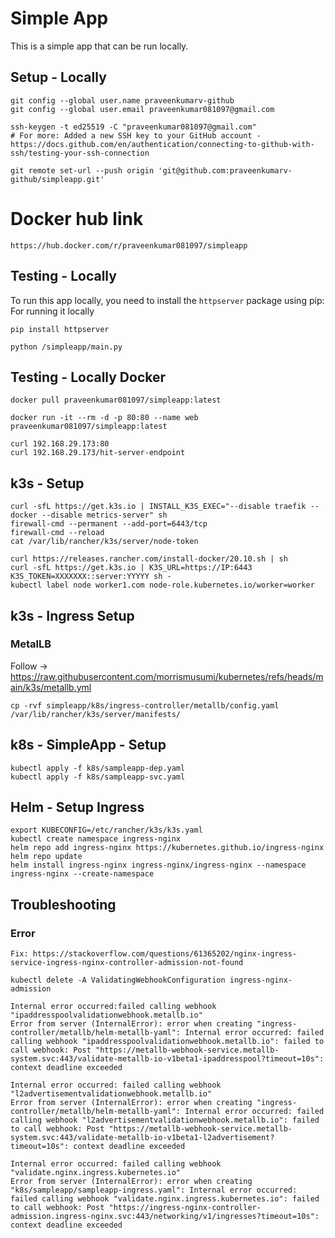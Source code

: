 # Simple App

This is a simple app that can be run locally.

## Setup - Locally

```shell
git config --global user.name praveenkumarv-github
git config --global user.email praveenkumar081097@gmail.com

ssh-keygen -t ed25519 -C "praveenkumar081097@gmail.com"
# For more: Added a new SSH key to your GitHub account - https://docs.github.com/en/authentication/connecting-to-github-with-ssh/testing-your-ssh-connection

git remote set-url --push origin 'git@github.com:praveenkumarv-github/simpleapp.git'
```

# Docker hub link 

```shell
https://hub.docker.com/r/praveenkumar081097/simpleapp
```

## Testing - Locally

To run this app locally, you need to install the `httpserver` package using pip:
For running it locally

```shell
pip install httpserver

python /simpleapp/main.py
```

## Testing - Locally Docker

```shell
docker pull praveenkumar081097/simpleapp:latest

docker run -it --rm -d -p 80:80 --name web praveenkumar081097/simpleapp:latest

curl 192.168.29.173:80
curl 192.168.29.173/hit-server-endpoint
```

## k3s - Setup

```shell
curl -sfL https://get.k3s.io | INSTALL_K3S_EXEC="--disable traefik --docker --disable metrics-server" sh
firewall-cmd --permanent --add-port=6443/tcp
firewall-cmd --reload
cat /var/lib/rancher/k3s/server/node-token
```

```shell
curl https://releases.rancher.com/install-docker/20.10.sh | sh
curl -sfL https://get.k3s.io | K3S_URL=https://IP:6443 K3S_TOKEN=XXXXXXX::server:YYYYY sh -
kubectl label node worker1.com node-role.kubernetes.io/worker=worker
```

## k3s - Ingress Setup

### MetalLB

Follow -> https://raw.githubusercontent.com/morrismusumi/kubernetes/refs/heads/main/k3s/metallb.yml

```shell
cp -rvf simpleapp/k8s/ingress-controller/metallb/config.yaml /var/lib/rancher/k3s/server/manifests/
```

## k8s - SimpleApp - Setup

```shell
kubectl apply -f k8s/sampleapp-dep.yaml
kubectl apply -f k8s/sampleapp-svc.yaml
```

## Helm - Setup Ingress

```shell
export KUBECONFIG=/etc/rancher/k3s/k3s.yaml
kubectl create namespace ingress-nginx
helm repo add ingress-nginx https://kubernetes.github.io/ingress-nginx
helm repo update
helm install ingress-nginx ingress-nginx/ingress-nginx --namespace ingress-nginx --create-namespace
```

## Troubleshooting

### Error

```
Fix: https://stackoverflow.com/questions/61365202/nginx-ingress-service-ingress-nginx-controller-admission-not-found

kubectl delete -A ValidatingWebhookConfiguration ingress-nginx-admission

Internal error occurred:failed calling webhook "ipaddresspoolvalidationwebhook.metallb.io"
Error from server (InternalError): error when creating "ingress-controller/metallb/helm-metallb-yaml": Internal error occurred: failed calling webhook "ipaddresspoolvalidationwebhook.metallb.io": failed to call webhook: Post "https://metallb-webhook-service.metallb-system.svc:443/validate-metallb-io-v1beta1-ipaddresspool?timeout=10s": context deadline exceeded

Internal error occurred: failed calling webhook "l2advertisementvalidationwebhook.metallb.io"
Error from server (InternalError): error when creating "ingress-controller/metallb/helm-metallb-yaml": Internal error occurred: failed calling webhook "l2advertisementvalidationwebhook.metallb.io": failed to call webhook: Post "https://metallb-webhook-service.metallb-system.svc:443/validate-metallb-io-v1beta1-l2advertisement?timeout=10s": context deadline exceeded

Internal error occurred: failed calling webhook "validate.nginx.ingress.kubernetes.io"
Error from server (InternalError): error when creating "k8s/sampleapp/sampleapp-ingress.yaml": Internal error occurred: failed calling webhook "validate.nginx.ingress.kubernetes.io": failed to call webhook: Post "https://ingress-nginx-controller-admission.ingress-nginx.svc:443/networking/v1/ingresses?timeout=10s": context deadline exceeded
```
